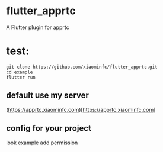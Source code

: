# flutter_apprtc
A Flutter plugin for apprtc



# test:

```
git clone https://github.com/xiaominfc/flutter_apprtc.git
cd example
flutter run

```


## default use my server

(https://apprtc.xiaominfc.com)[https://apprtc.xiaominfc.com]

## config for your project

look example
add permission

